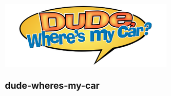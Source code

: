 ![Dude, Where's My Car?][logo]

# dude-wheres-my-car

[logo]: assets/dude-wheres-my-car.png "Dude, Where's My Car?"
